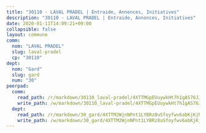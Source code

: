 ```yaml
---
title: "30110 - LAVAL PRADEL | Entraide, Annonces, Initiatives"
description: "30110 - LAVAL PRADEL | Entraide, Annonces, Initiatives"
date: 2020-01-11T14:09:21+09:00
collapsible: false
layout: commune
comm:
  nom: "LAVAL PRADEL"
  slug: laval-pradel
  cp: "30110"
dept:
  nom: "Gard"
  slug: gard
  num: "30"
peerpad:
  comm:
    read_path: /r/markdown/30110_laval-pradel/4XTTMGpEUuywkHt7h1gAS76JJ8ueciMWWdFgkkA8fsmwaBDvE
    write_path: /w/markdown/30110_laval-pradel/4XTTMGpEUuywkHt7h1gAS76JJ8ueciMWWdFgkkA8fsmwaBDvE-K3TgUH4MbFCfURR7fHb9GJk43R1ySV4A8eT7hCcZGW5Yy2GqfBESQreAcFxuZfhecogvBv7PhY59cM57bPAqLfBhnimxxLrS83Tey7Vnu2uP1bSPjgA6LYNwXkiwWuKUHqMgdWBx
  dept:
    read_path: /r/markdown/30_gard/4XTTM2WjnNPnt1LYBRz8uSfoyfwv6abKjKjNdBGxuvymmgvkj
    write_path: /w/markdown/30_gard/4XTTM2WjnNPnt1LYBRz8uSfoyfwv6abKjKjNdBGxuvymmgvkj-K3TgUpCvFefN2LRJ7huXqVovWWqmjJgEMWkVs9s4fhfrGjyZZK9z4gxyddycCKs6S9BWFUcJqqZYCKuxj79SWNiGiob7Xchr25rMmkVQhAFrAwBxAqY3T99GTsQfKxLrXrnx3pGK
---
```


